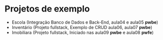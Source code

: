 # Projetos de exemplo
- Escola (Integração Banco de Dados e Back-End, aula04 e aula05 **pwbe**)
- Inventário (Projeto fullstack, Exemplo de CRUD aula06, aula07 **pwbe**)
- Imobiliara (Projeto fullstack, Iniciado nas aula09 **pwbe** e aula08 **pwfe**)
